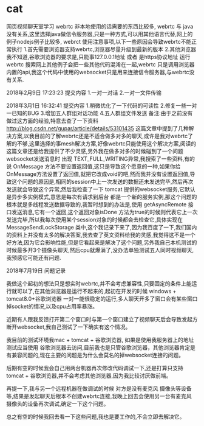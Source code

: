 # cat
网页视频聊天室学习
webrtc 非本地使用的话需要的东西比较多, webrtc 与 java 没有关系,这里选择java做信令服务器,只是一种方式,可以用其他语言代替,网上的例子nodejs例子比较多, webrct 使用注意事项,以下一些原因会导致webrtc不能正常执行 1.首先需要浏览器支持webrtc,浏览器尽量升级到最新的版本 2.其他浏览器我不知道,谷歌浏览器的要求是,只能事127.0.0.1地址 或者 是https协议地址 运行webrtc 搜索网上其他例子会把一些其他代码混淆在一起,webrtc 只是调用浏览器内置的api,我这个代码中使用的websocket只是用来连接信令服务器,与webrtc没有关系.

2018年2月9日 17:23:23 提交内容 1.一对一对话 2.一对一文件传输

2018年3月1日 16:32:41 提交内容 1.稍微优化了一下代码的可读性 2.修复一些一对一已知的BUG 3.增加五人群组对话功能 4.五人群组文件发送  备注:由于之前没有做过这方面的经验,特意去查了一下资料 http://blog.csdn.net/gupar/article/details/53101435 这篇文章中提到了几种解决方案,以我目前的了解webrtc还是不适合做多对多的聊天,或许是我对webrtc了解的不够,这里选择的事mesh解决方案,好像webrtc只能使用这个解决方案,阅读的这篇文章还是给我提供了不少灵感,另外我在做多对多的时候碰到了一个问题 websocket发送消息时 出现 TEXT_FULL_WRITING异常,我搜索了一些资料,有的说 OnMessage 方法不要设置返回值,这只是导致这个愿意的一种,如果你给OnMessage方法设置了返回值,就把它改成void的吧,然而我并没有设置返回值,导致这个问题的原因是,相同的session中上一次发送的数据还未发送完毕,然后再次发送就会导致这个异常,然后我检查了一下 tomcat 提供的websocket服务,它默认是异步多实例模式,意思是每次有请求到后台 都是一个新的服务实例,那这个问题的根本就是多线程发送数据导致的,我暂时想到的办法是,使用 getAsyncRemote 接口发送消息,它有一个返回,这个返回对象isDone 方法为true的时候则代表它上一次发送完毕,所以我每次使用某个session对象的时候都会去检查它,具体实现在 MessageSendLockStorage 类中,这个我记录下来了,因为我百度了一下,我们国内的资料上并没有太多的解决答案,我去查了英文资料给我的灵感,我觉得这不是一个好方法,因为它会影响性能,但是它看起来是解决了这个问题,另外我自己本机测试的时候最多开3个摄像头聊天,然后cpu就爆满了,没办法单独测试五人同时视频聊天,我预感它可能还有问题.

2018年7月19日 问题记录

我做这个起初的想法只是想实时webrtc,并不会考虑兼容性,只要固定的条件上能运行就可以了,在其他浏览器是运行不起来的,起初在开发的时候  windows + tomcat8.0+谷歌浏览器 一对一能很稳定的运行,多人聊天开多了窗口会有某些窗口掉socket的情况,以及cpu占用率暴涨。

近期有人跟我反馈打开第二个窗口时与第一个窗口建立了视频聊天后会导致发起方断开websocket,我自己测试了一下确实有这个情况。

我目前的测试环境我mac + tomcat + 谷歌浏览器, 如果是使用我服务器上的地址测试应当使用 谷歌浏览器去访问,目前我也是只管谷歌浏览器，其他浏览器肯定是有兼容问题的,现在主要的问题是为什么会莫名的掉websocket连接的问题。

后期有空的时候我会自己用两台机器再次修改代码调试一下,还是打算只支持 tomcat + 谷歌浏览器,并不会考虑其他浏览器,因为我比较讨厌做前端。

再提一下,我与另一个远程机器在做调试的时候 对方是没有麦克风 摄像头等设备等,结果是发起聊天后根本不创建webrtc连接,我晚上回去会使用另一台有麦克风 摄像头的设备再次调试,确定一下这个问题。

总之有空的时候我回去看一下这些问题,我也是要工作的,不会立即去解决它。
